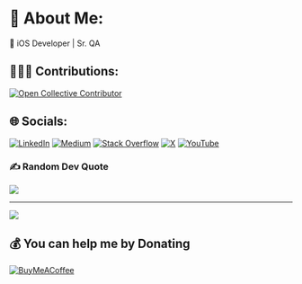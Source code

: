 # 💫 About Me:
 iOS Developer | Sr. QA

## 👨🏻‍💻 Contributions:
[![Open Collective Contributor](https://opencollective.com/silas-h/contributors.svg)](https://opencollective.com/silas-h)

## 🌐 Socials:
[![LinkedIn](https://img.shields.io/badge/LinkedIn-%230077B5.svg?logo=linkedin&logoColor=white)](https://linkedin.com/in/silashayri) [![Medium](https://img.shields.io/badge/Medium-12100E?logo=medium&logoColor=white)](https://medium.com/@silashayri) [![Stack Overflow](https://img.shields.io/badge/-Stackoverflow-FE7A16?logo=stack-overflow&logoColor=white)](https://stackoverflow.com/users/7929516) [![X](https://img.shields.io/badge/X-black.svg?logo=X&logoColor=white)](https://x.com/silashayri) [![YouTube](https://img.shields.io/badge/YouTube-%23FF0000.svg?logo=YouTube&logoColor=white)](https://youtube.com/@silashayri) 

### ✍️ Random Dev Quote
![](https://quotes-github-readme.vercel.app/api?type=horizontal&theme=radical)

---
[![](https://visitcount.itsvg.in/api?id=silashayri&icon=0&color=0)](https://visitcount.itsvg.in)

  ## 💰 You can help me by Donating
  [![BuyMeACoffee](https://img.shields.io/badge/Buy%20Me%20a%20Coffee-ffdd00?style=for-the-badge&logo=buy-me-a-coffee&logoColor=black)](https://buymeacoffee.com/silashayri) 

  
<!-- Proudly created with GPRM ( https://gprm.itsvg.in ) --> 



